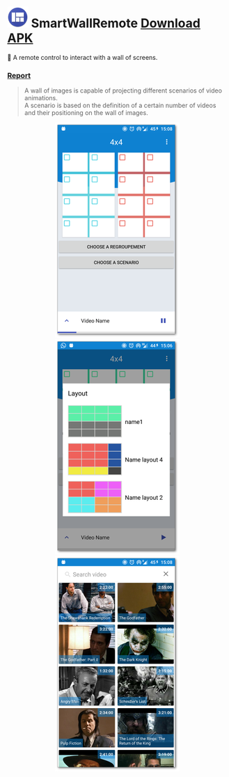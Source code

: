 ![logo](./app/src/main/res/mipmap-mdpi/ic_launcher.png) SmartWallRemote [Download APK](app/build/outputs/apk/debug)
==

:iphone: A remote control to interact with a wall of screens.

### [Report](./rapport/report.pdf)

> A wall of images is capable of projecting different scenarios of video animations.  
> A scenario is based on the definition of a certain number of videos and their positioning on the wall of images.

<p align="center">
	<img alt="ScreenShot~ prompt" src="./screenshot/screen_2.png">
	<img alt="ScreenShot~ prompt" src="./screenshot/screen_4.png">
	<img alt="ScreenShot~ prompt" src="./screenshot/screen_3.png">
</p>
